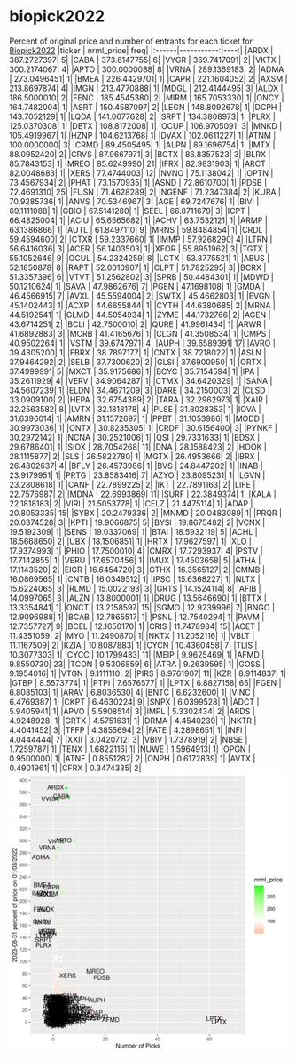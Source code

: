 # biopick2022
Percent of original price and number of entrants for each ticket for [Biopick2022](https://twitter.com/hashtag/Biopick2022)
|ticker |  nrml_price| freq|
|:------|-----------:|----:|
|ARDX   | 387.2727397|    5|
|CABA   | 373.6147755|    6|
|VYGR   | 369.7417091|    2|
|VKTX   | 300.2174067|    4|
|APTO   | 300.0000088|    8|
|VRNA   | 289.1369183|    2|
|ADMA   | 273.0496451|    1|
|BMEA   | 226.4429701|    1|
|CAPR   | 221.1604052|    2|
|AXSM   | 213.8697874|    4|
|IMGN   | 213.4770888|    1|
|MDGL   | 212.4144495|    3|
|ALDX   | 186.5000010|    2|
|FENC   | 185.4545380|    2|
|MIRM   | 165.7053330|    1|
|ONCY   | 164.7482004|    1|
|ASRT   | 150.4587097|    2|
|LEGN   | 148.8092678|    1|
|DCPH   | 143.7052129|    1|
|LQDA   | 141.0677628|    2|
|SRPT   | 134.3808973|    1|
|PLRX   | 125.0370308|    1|
|DBTX   | 108.8172008|    1|
|OCUP   | 106.9705091|    3|
|MNKD   | 105.4919967|    1|
|HZNP   | 104.6213768|    1|
|DVAX   | 102.0611227|    1|
|ATNM   | 100.0000000|    3|
|CRMD   |  89.4505495|    1|
|ALPN   |  89.1696754|    1|
|IMTX   |  88.0952420|    2|
|CRVS   |  87.9667971|    3|
|BCTX   |  86.8357523|    3|
|BLRX   |  85.7843153|    1|
|MREO   |  85.6249990|   21|
|IFRX   |  82.9831903|    1|
|ARCT   |  82.0048683|    1|
|XERS   |  77.4744003|   12|
|NVNO   |  75.1138042|    1|
|OPTN   |  73.4567934|    2|
|PHAT   |  73.1570935|    1|
|ASND   |  72.8610700|    1|
|PDSB   |  72.4691310|   25|
|FUSN   |  71.4628289|    2|
|NGENF  |  71.2347384|    2|
|KURA   |  70.9285736|    1|
|ANVS   |  70.5346967|    3|
|AGE    |  69.7247676|    1|
|BIVI   |  69.1111088|    1|
|GBIO   |  67.5141280|    1|
|SEEL   |  66.8711679|    3|
|ICPT   |  66.4825004|    1|
|ACIU   |  65.6565682|    1|
|ACHV   |  63.7532121|    1|
|ARMP   |  63.1386866|    1|
|AUTL   |  61.8497110|    9|
|MRNS   |  59.8484854|    1|
|CRDL   |  59.4594600|    2|
|CTXR   |  59.2337660|    1|
|IMMP   |  57.9268290|    4|
|LTRN   |  56.6416036|    3|
|ACER   |  56.1403503|    1|
|XFOR   |  55.8951962|    3|
|TGTX   |  55.1052646|    9|
|OCUL   |  54.2324259|    8|
|LCTX   |  53.8775521|    1|
|ABUS   |  52.1850878|    8|
|RAPT   |  52.0010907|    1|
|CLPT   |  51.7825295|    3|
|BCRX   |  51.3357396|    6|
|VTVT   |  51.2562802|    3|
|SPRB   |  50.4484301|    1|
|MDWD   |  50.1210624|    1|
|SAVA   |  47.9862676|    7|
|PGEN   |  47.1698108|    1|
|GMDA   |  46.4566915|    7|
|AVXL   |  45.5594004|    2|
|SWTX   |  45.4662803|    1|
|EVGN   |  45.1402443|    1|
|ACXP   |  44.6655844|    1|
|CYTH   |  44.6380685|    2|
|MRNA   |  44.5192541|    1|
|GLMD   |  44.5054934|    1|
|ZYME   |  44.1732766|    2|
|AGEN   |  43.6714251|    2|
|BCLI   |  42.7500010|    2|
|QURE   |  41.9961434|    1|
|ARWR   |  41.6892883|    3|
|MCRB   |  41.4165676|    1|
|CLGN   |  41.3508534|    1|
|CMPS   |  40.9502264|    1|
|VSTM   |  39.6747971|    4|
|AUPH   |  39.6589391|   17|
|AVRO   |  39.4805200|    1|
|FBRX   |  38.7897177|    1|
|CNTX   |  38.7218022|    1|
|ASLN   |  37.9464292|    2|
|SELB   |  37.7300620|    2|
|GLSI   |  37.6900950|    1|
|ORTX   |  37.4999991|    5|
|MXCT   |  35.9175686|    1|
|BCYC   |  35.7154594|    1|
|IPA    |  35.2611929|    4|
|VERV   |  34.9064287|    1|
|CTMX   |  34.6420329|    1|
|SANA   |  34.5607239|    1|
|ELDN   |  34.4671209|    3|
|DARE   |  34.2150003|    2|
|CLSD   |  33.0909100|    2|
|HEPA   |  32.6754389|    2|
|TARA   |  32.2962973|    1|
|XAIR   |  32.2563582|    8|
|LVTX   |  32.1818178|    4|
|PLSE   |  31.8028353|    1|
|IOVA   |  31.6396014|    1|
|AMRN   |  31.1572697|    1|
|PPBT   |  31.1053986|    1|
|MODD   |  30.9973036|    1|
|ONTX   |  30.8235305|    1|
|CRDF   |  30.6156400|    3|
|PYNKF  |  30.2972142|    1|
|NCNA   |  30.2521006|    1|
|QSI    |  29.7331633|    1|
|BDSX   |  29.6786401|    1|
|SIOX   |  28.7054268|   11|
|DNA    |  28.1588423|    2|
|HOOK   |  28.1115877|    2|
|SLS    |  26.5822780|    1|
|MGTX   |  26.4953666|    2|
|IBRX   |  26.4802637|    4|
|BFLY   |  26.4573986|    1|
|BVS    |  24.8447202|    1|
|INAB   |  23.9179951|    1|
|PRTG   |  23.8583416|    7|
|AZYO   |  23.8095231|    1|
|LGVN   |  23.2808618|    1|
|CANF   |  22.7899225|    2|
|IKT    |  22.7891163|    2|
|LIFE   |  22.7576987|    2|
|MDNA   |  22.6993869|   11|
|SURF   |  22.3849374|    1|
|KALA   |  22.1818183|    2|
|VIRI   |  21.5053778|    1|
|CELZ   |  21.4475114|    1|
|ADAP   |  20.8053335|   15|
|SYBX   |  20.2479336|    2|
|MNMD   |  20.0483089|    1|
|PRQR   |  20.0374528|    3|
|KPTI   |  19.9066875|    5|
|BYSI   |  19.8675482|    2|
|VCNX   |  19.5192309|    1|
|SENS   |  19.0337069|    1|
|BTAI   |  18.5932119|    5|
|ACHL   |  18.5668650|    2|
|UBX    |  18.1506851|    1|
|HRTX   |  17.9627597|    1|
|XLO    |  17.9374993|    1|
|PHIO   |  17.7500010|    4|
|CMRX   |  17.7293937|    4|
|PSTV   |  17.7142855|    1|
|VERU   |  17.6570456|    1|
|IMUX   |  17.4503658|    5|
|ATHA   |  17.1143520|    2|
|EIGR   |  16.6454720|    3|
|GTHX   |  16.3565127|    2|
|CMMB   |  16.0869565|    1|
|CNTB   |  16.0349512|    1|
|IPSC   |  15.6368227|    1|
|NLTX   |  15.6224065|    3|
|RLMD   |  15.0022193|    3|
|GRTS   |  14.1524114|    8|
|AFIB   |  14.0997065|    3|
|ALZN   |  13.8000001|    1|
|DRUG   |  13.5646690|    1|
|BTTX   |  13.3354841|    1|
|ONCT   |  13.2158597|   15|
|SGMO   |  12.9239996|    7|
|BNGO   |  12.9096988|    1|
|BCAB   |  12.7865517|    1|
|PSNL   |  12.7540294|    1|
|PAVM   |  12.7357727|    9|
|BCEL   |  12.1650170|    1|
|CRIS   |  11.7478984|   15|
|ACET   |  11.4351059|    2|
|MYO    |  11.2490870|    1|
|NKTX   |  11.2052116|    1|
|VBLT   |  11.1167509|    2|
|KZIA   |  10.8087883|    1|
|CYCN   |  10.4360458|    7|
|TLIS   |  10.3077303|    1|
|CYCC   |  10.1799483|   11|
|MEIP   |   9.9625469|    1|
|AFMD   |   9.8550730|   23|
|TCON   |   9.5306859|    6|
|ATRA   |   9.2639595|    1|
|GOSS   |   9.1954016|    1|
|VTGN   |   9.1111110|    2|
|PIRS   |   8.9761907|   11|
|KZR    |   8.9114837|    1|
|GTBP   |   8.5573774|    1|
|PTPI   |   7.6576577|    1|
|LPTX   |   6.8827158|   65|
|FGEN   |   6.8085103|    1|
|ARAV   |   6.8036530|    4|
|BNTC   |   6.6232600|    1|
|VINC   |   6.4769387|    1|
|CKPT   |   6.4630224|    9|
|SNPX   |   6.0399528|    1|
|ADCT   |   5.9405941|    1|
|APVO   |   5.5908514|    3|
|IMPL   |   5.3302434|    2|
|ARDS   |   4.9248928|    1|
|GRTX   |   4.5751631|    1|
|DRMA   |   4.4540230|    1|
|NKTR   |   4.4041452|    3|
|TFFP   |   4.3855694|    2|
|FATE   |   4.2898651|    1|
|INFI   |   4.0444444|    7|
|XXII   |   3.0420712|    3|
|VBIV   |   1.7378919|    2|
|NBSE   |   1.7259787|    1|
|TENX   |   1.6822116|    1|
|NUWE   |   1.5964913|    1|
|OPGN   |   0.9500000|    1|
|ATNF   |   0.8551282|    2|
|ONPH   |   0.6172839|    1|
|AVTX   |   0.4901961|    1|
|CFRX   |   0.3474335|    2|
![retvspicks](biopicks.png?raw=true)
